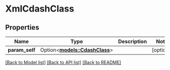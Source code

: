 # XmlCdashClass

## Properties

Name | Type | Description | Notes
------------ | ------------- | ------------- | -------------
**param_self** | Option<[**models::CdashClass**](CdashClass.md)> |  | [optional]

[[Back to Model list]](../README.md#documentation-for-models) [[Back to API list]](../README.md#documentation-for-api-endpoints) [[Back to README]](../README.md)


